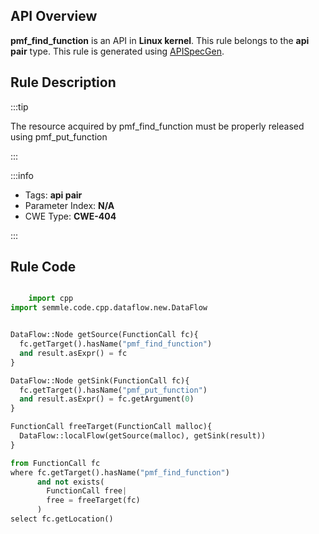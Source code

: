---
---


## API Overview
**pmf_find_function** is an API in **Linux kernel**. This rule belongs to the **api pair** type. This rule is generated using [APISpecGen](../../tools/APISpecGen).
## Rule Description

:::tip

The resource acquired by pmf_find_function must be properly released using pmf_put_function

:::

:::info

- Tags: **api pair**
- Parameter Index: **N/A**
- CWE Type: **CWE-404**

:::

## Rule Code
```python

    import cpp
import semmle.code.cpp.dataflow.new.DataFlow


DataFlow::Node getSource(FunctionCall fc){
  fc.getTarget().hasName("pmf_find_function")
  and result.asExpr() = fc
}

DataFlow::Node getSink(FunctionCall fc){
  fc.getTarget().hasName("pmf_put_function")
  and result.asExpr() = fc.getArgument(0)
}

FunctionCall freeTarget(FunctionCall malloc){
  DataFlow::localFlow(getSource(malloc), getSink(result))
}

from FunctionCall fc
where fc.getTarget().hasName("pmf_find_function")
      and not exists(
        FunctionCall free| 
        free = freeTarget(fc)
      )
select fc.getLocation()

    
```